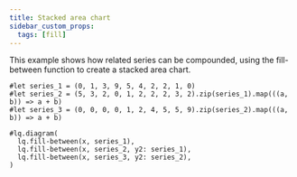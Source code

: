 ```yaml
---
title: Stacked area chart
sidebar_custom_props:
  tags: [fill]
---
```


This example shows how related series can be compounded,
using the fill-between function to create a stacked area chart.

```example
#let series_1 = (0, 1, 3, 9, 5, 4, 2, 2, 1, 0)
#let series_2 = (5, 3, 2, 0, 1, 2, 2, 2, 3, 2).zip(series_1).map(((a, b)) => a + b)
#let series_3 = (0, 0, 0, 0, 1, 2, 4, 5, 5, 9).zip(series_2).map(((a, b)) => a + b)

#lq.diagram(
  lq.fill-between(x, series_1),
  lq.fill-between(x, series_2, y2: series_1),
  lq.fill-between(x, series_3, y2: series_2),
)
```
